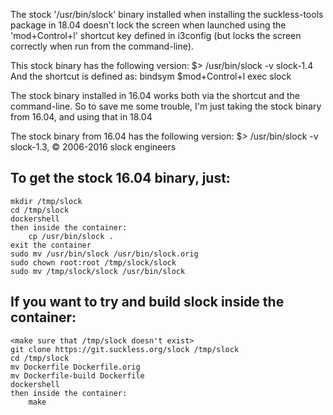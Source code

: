 The stock '/usr/bin/slock' binary installed when installing the suckless-tools
package in 18.04 doesn't lock the screen when launched using the 'mod+Control+l'
shortcut key defined in i3config (but locks the screen correctly when run from
the command-line).

This stock binary has the following version:
    $> /usr/bin/slock -v
    slock-1.4
And the shortcut is defined as:
    bindsym $mod+Control+l exec slock

The stock binary installed in 16.04 works both via the shortcut and the
command-line. So to save me some trouble, I'm just taking the stock binary from
16.04, and using that in 18.04

The stock binary from 16.04 has the following version:
    $> /usr/bin/slock -v
    slock-1.3, © 2006-2016 slock engineers

To get the stock 16.04 binary, just:
------------------------------------
    mkdir /tmp/slock
    cd /tmp/slock
    dockershell
    then inside the container:
        cp /usr/bin/slock .
    exit the container
    sudo mv /usr/bin/slock /usr/bin/slock.orig
    sudo chown root:root /tmp/slock/slock
    sudo mv /tmp/slock/slock /usr/bin/slock

If you want to try and build slock inside the container:
--------------------------------------------------------
    <make sure that /tmp/slock doesn't exist>
    git clone https://git.suckless.org/slock /tmp/slock
    cd /tmp/slock
    mv Dockerfile Dockerfile.orig
    mv Dockerfile-build Dockerfile
    dockershell
    then inside the container:
        make
